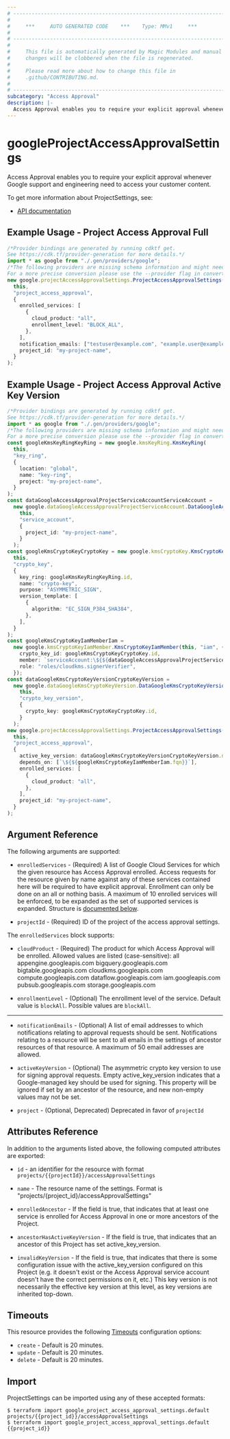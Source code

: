 ```yaml
---
# ----------------------------------------------------------------------------
#
#     ***     AUTO GENERATED CODE    ***    Type: MMv1     ***
#
# ----------------------------------------------------------------------------
#
#     This file is automatically generated by Magic Modules and manual
#     changes will be clobbered when the file is regenerated.
#
#     Please read more about how to change this file in
#     .github/CONTRIBUTING.md.
#
# ----------------------------------------------------------------------------
subcategory: "Access Approval"
description: |-
  Access Approval enables you to require your explicit approval whenever Google support and engineering need to access your customer content.
---
```


# googleProjectAccessApprovalSettings

Access Approval enables you to require your explicit approval whenever Google support and engineering need to access your customer content.

To get more information about ProjectSettings, see:

* [API documentation](https://cloud.google.com/access-approval/docs/reference/rest/v1/projects)

## Example Usage - Project Access Approval Full

```typescript
/*Provider bindings are generated by running cdktf get.
See https://cdk.tf/provider-generation for more details.*/
import * as google from "./.gen/providers/google";
/*The following providers are missing schema information and might need manual adjustments to synthesize correctly: google.
For a more precise conversion please use the --provider flag in convert.*/
new google.projectAccessApprovalSettings.ProjectAccessApprovalSettings(
  this,
  "project_access_approval",
  {
    enrolled_services: [
      {
        cloud_product: "all",
        enrollment_level: "BLOCK_ALL",
      },
    ],
    notification_emails: ["testuser@example.com", "example.user@example.com"],
    project_id: "my-project-name",
  }
);

```

## Example Usage - Project Access Approval Active Key Version

```typescript
/*Provider bindings are generated by running cdktf get.
See https://cdk.tf/provider-generation for more details.*/
import * as google from "./.gen/providers/google";
/*The following providers are missing schema information and might need manual adjustments to synthesize correctly: google.
For a more precise conversion please use the --provider flag in convert.*/
const googleKmsKeyRingKeyRing = new google.kmsKeyRing.KmsKeyRing(
  this,
  "key_ring",
  {
    location: "global",
    name: "key-ring",
    project: "my-project-name",
  }
);
const dataGoogleAccessApprovalProjectServiceAccountServiceAccount =
  new google.dataGoogleAccessApprovalProjectServiceAccount.DataGoogleAccessApprovalProjectServiceAccount(
    this,
    "service_account",
    {
      project_id: "my-project-name",
    }
  );
const googleKmsCryptoKeyCryptoKey = new google.kmsCryptoKey.KmsCryptoKey(
  this,
  "crypto_key",
  {
    key_ring: googleKmsKeyRingKeyRing.id,
    name: "crypto-key",
    purpose: "ASYMMETRIC_SIGN",
    version_template: [
      {
        algorithm: "EC_SIGN_P384_SHA384",
      },
    ],
  }
);
const googleKmsCryptoKeyIamMemberIam =
  new google.kmsCryptoKeyIamMember.KmsCryptoKeyIamMember(this, "iam", {
    crypto_key_id: googleKmsCryptoKeyCryptoKey.id,
    member: `serviceAccount:\${${dataGoogleAccessApprovalProjectServiceAccountServiceAccount.accountEmail}}`,
    role: "roles/cloudkms.signerVerifier",
  });
const dataGoogleKmsCryptoKeyVersionCryptoKeyVersion =
  new google.dataGoogleKmsCryptoKeyVersion.DataGoogleKmsCryptoKeyVersion(
    this,
    "crypto_key_version",
    {
      crypto_key: googleKmsCryptoKeyCryptoKey.id,
    }
  );
new google.projectAccessApprovalSettings.ProjectAccessApprovalSettings(
  this,
  "project_access_approval",
  {
    active_key_version: dataGoogleKmsCryptoKeyVersionCryptoKeyVersion.name,
    depends_on: [`\${${googleKmsCryptoKeyIamMemberIam.fqn}}`],
    enrolled_services: [
      {
        cloud_product: "all",
      },
    ],
    project_id: "my-project-name",
  }
);

```

## Argument Reference

The following arguments are supported:

*   `enrolledServices` -
    (Required)
    A list of Google Cloud Services for which the given resource has Access Approval enrolled.
    Access requests for the resource given by name against any of these services contained here will be required
    to have explicit approval. Enrollment can only be done on an all or nothing basis.
    A maximum of 10 enrolled services will be enforced, to be expanded as the set of supported services is expanded.
    Structure is [documented below](#nested_enrolled_services).

*   `projectId` -
    (Required)
    ID of the project of the access approval settings.

<a name="nested_enrolled_services"></a>The `enrolledServices` block supports:

*   `cloudProduct` -
    (Required)
    The product for which Access Approval will be enrolled. Allowed values are listed (case-sensitive):
    all
    appengine.googleapis.com
    bigquery.googleapis.com
    bigtable.googleapis.com
    cloudkms.googleapis.com
    compute.googleapis.com
    dataflow.googleapis.com
    iam.googleapis.com
    pubsub.googleapis.com
    storage.googleapis.com

*   `enrollmentLevel` -
    (Optional)
    The enrollment level of the service.
    Default value is `blockAll`.
    Possible values are `blockAll`.

***

*   `notificationEmails` -
    (Optional)
    A list of email addresses to which notifications relating to approval requests should be sent.
    Notifications relating to a resource will be sent to all emails in the settings of ancestor
    resources of that resource. A maximum of 50 email addresses are allowed.

*   `activeKeyVersion` -
    (Optional)
    The asymmetric crypto key version to use for signing approval requests.
    Empty active\_key\_version indicates that a Google-managed key should be used for signing.
    This property will be ignored if set by an ancestor of the resource, and new non-empty values may not be set.

*   `project` -
    (Optional, Deprecated)
    Deprecated in favor of `projectId`

## Attributes Reference

In addition to the arguments listed above, the following computed attributes are exported:

*   `id` - an identifier for the resource with format `projects/{{projectId}}/accessApprovalSettings`

*   `name` -
    The resource name of the settings. Format is "projects/{project\_id}/accessApprovalSettings"

*   `enrolledAncestor` -
    If the field is true, that indicates that at least one service is enrolled for Access Approval in one or more ancestors of the Project.

*   `ancestorHasActiveKeyVersion` -
    If the field is true, that indicates that an ancestor of this Project has set active\_key\_version.

*   `invalidKeyVersion` -
    If the field is true, that indicates that there is some configuration issue with the active\_key\_version
    configured on this Project (e.g. it doesn't exist or the Access Approval service account doesn't have the
    correct permissions on it, etc.) This key version is not necessarily the effective key version at this level,
    as key versions are inherited top-down.

## Timeouts

This resource provides the following
[Timeouts](https://developer.hashicorp.com/terraform/plugin/sdkv2/resources/retries-and-customizable-timeouts) configuration options:

* `create` - Default is 20 minutes.
* `update` - Default is 20 minutes.
* `delete` - Default is 20 minutes.

## Import

ProjectSettings can be imported using any of these accepted formats:

```console
$ terraform import google_project_access_approval_settings.default projects/{{project_id}}/accessApprovalSettings
$ terraform import google_project_access_approval_settings.default {{project_id}}
```
